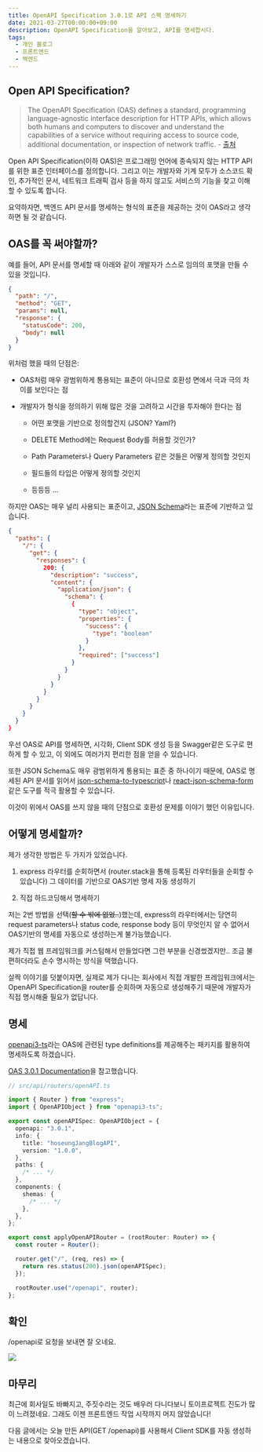 ```yaml
---
title: OpenAPI Specification 3.0.1로 API 스펙 명세하기
date: 2021-03-27T00:00:00+09:00
description: OpenAPI Specification을 알아보고, API를 명세합시다.
tags:
  - 개인 블로그
  - 프론트엔드
  - 백엔드
---
```


## Open API Specification?

> The OpenAPI Specification (OAS) defines a standard, programming language-agnostic interface description for HTTP APIs, which allows both humans and computers to discover and understand the capabilities of a service without requiring access to source code, additional documentation, or inspection of network traffic. - [출처](https://github.com/OAI/OpenAPI-Specification#the-openapi-specification)

Open API Specification(이하 OAS)은 프로그래밍 언어에 종속되지 않는 HTTP API를 위한 표준 인터페이스를 정의합니다. 그리고 이는 개발자와 기계 모두가 소스코드 확인, 추가적인 문서, 네트워크 트래픽 검사 등을 하지 않고도 서비스의 기능을 찾고 이해할 수 있도록 합니다.

요약하자면, 백엔드 API 문서를 명세하는 형식의 표준을 제공하는 것이 OAS라고 생각하면 될 것 같습니다.

## OAS를 꼭 써야할까?

예를 들어, API 문서를 명세할 때 아래와 같이 개발자가 스스로 임의의 포맷을 만들 수 있을 것입니다.

```json
{
  "path": "/",
  "method": "GET",
  "params": null,
  "response": {
    "statusCode": 200,
    "body": null
  }
}
```

위처럼 했을 때의 단점은:

- OAS처럼 매우 광범위하게 통용되는 표준이 아니므로 호환성 면에서 극과 극의 차이를 보인다는 점

- 개발자가 형식을 정의하기 위해 많은 것을 고려하고 시간을 투자해야 한다는 점

  - 어떤 포맷을 기반으로 정의할건지 (JSON? Yaml?)

  - DELETE Method에는 Request Body를 허용할 것인가?

  - Path Parameters나 Query Parameters 같은 것들은 어떻게 정의할 것인지

  - 필드들의 타입은 어떻게 정의할 것인지

  - 등등등 ...

하지만 OAS는 매우 널리 사용되는 표준이고, [JSON Schema](https://json-schema.org/)라는 표준에 기반하고 있습니다.

```json
{
  "paths": {
    "/": {
      "get": {
        "responses": {
          200: {
            "description": "success",
            "content": {
              "application/json": {
                "schema": {
                  {
                    "type": "object",
                    "properties": {
                      "success": {
                        "type": "boolean"
                      }
                    },
                    "required": ["success"]
                  }
                }
              }
            }
          }
        }
      }
    }
  }
}
```

우선 OAS로 API를 명세하면, 시각화, Client SDK 생성 등을 Swagger같은 도구로 편하게 할 수 있고, 이 외에도 여러가지 편리한 점을 얻을 수 있습니다.

또한 JSON Schema도 매우 광범위하게 통용되는 표준 중 하나이기 때문에, OAS로 명세된 API 문서를 읽어서 [json-schema-to-typescript](https://www.npmjs.com/package/json-schema-to-typescript)나 [react-json-schema-form](https://www.npmjs.com/package/react-jsonschema-form)같은 도구를 적극 활용할 수 있습니다.

이것이 위에서 OAS를 쓰지 않을 때의 단점으로 호환성 문제를 이야기 했던 이유입니다.

## 어떻게 명세할까?

제가 생각한 방법은 두 가지가 있었습니다.

1. express 라우터를 순회하면서 (router.stack을 통해 등록된 라우터들을 순회할 수 있습니다) 그 데이터를 기반으로 OAS기반 명세 자동 생성하기

2. 직접 하드코딩해서 명세하기

저는 2번 방법을 선택(~~할 수 밖에 없었..~~)했는데, express의 라우터에서는 당연히 request parameters나 status code, response body 등이 무엇인지 알 수 없어서 OAS기반의 명세를 자동으로 생성하는게 불가능했습니다.

제가 직접 웹 프레임워크를 커스텀해서 만들었다면 그런 부분을 신경썼겠지만.. 조금 불편하더라도 손수 명시하는 방식을 택했습니다.

살짝 이야기를 덧붙이자면, 실제로 제가 다니는 회사에서 직접 개발한 프레임워크에서는 OpenAPI Specification을 router를 순회하며 자동으로 생성해주기 때문에 개발자가 직접 명시해줄 필요가 없답니다.

## 명세

[openapi3-ts](https://www.npmjs.com/package/openapi3-ts)라는 OAS에 관련된 type definitions를 제공해주는 패키지를 활용하여 명세하도록 하겠습니다.

[OAS 3.0.1 Documentation](https://github.com/OAI/OpenAPI-Specification/blob/master/versions/3.0.1.md)을 참고했습니다.

```typescript
// src/api/routers/openAPI.ts

import { Router } from "express";
import { OpenAPIObject } from "openapi3-ts";

export const openAPISpec: OpenAPIObject = {
  openapi: "3.0.1",
  info: {
    title: "hoseungJangBlogAPI",
    version: "1.0.0",
  },
  paths: {
    /* ... */
  },
  components: {
    shemas: {
      /* ... */
    },
  },
};

export const applyOpenAPIRouter = (rootRouter: Router) => {
  const router = Router();

  router.get("/", (req, res) => {
    return res.status(200).json(openAPISpec);
  });

  rootRouter.use("/openapi", router);
};
```

## 확인

/openapi로 요청을 보내면 잘 오네요.

![](./images/posts/2021-03-27-open-api-specification/result.png)

## 마무리

최근에 회사일도 바빠지고, 주짓수라는 것도 배우러 다니다보니 토이프로젝트 진도가 많이 느려졌네요. 그래도 이젠 프론트엔드 작업 시작까지 머지 않았습니다!

다음 글에서는 오늘 만든 API(GET /openapi)를 사용해서 Client SDK를 자동 생성하는 내용으로 찾아오겠습니다.
